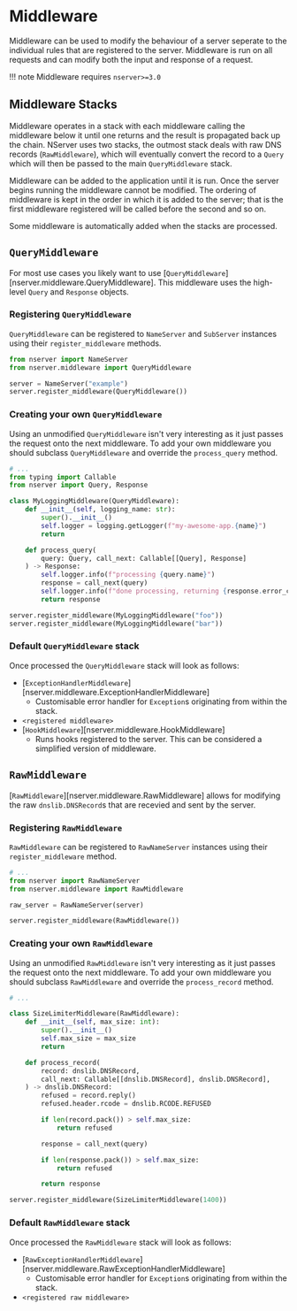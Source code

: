 # Middleware

Middleware can be used to modify the behaviour of a server seperate to the individual rules that are registered to the server. Middleware is run on all requests and can modify both the input and response of a request.

!!! note
    Middleware requires `nserver>=3.0`

## Middleware Stacks

Middleware operates in a stack with each middleware calling the middleware below it until one returns and the result is propagated back up the chain. NServer uses two stacks, the outmost stack deals with raw DNS records (`RawMiddleware`), which will eventually convert the record to a `Query` which will then be passed to the main `QueryMiddleware` stack.

Middleware can be added to the application until it is run. Once the server begins running the middleware cannot be modified. The ordering of middleware is kept in the order in which it is added to the server; that is the first middleware registered will be called before the second and so on.

Some middleware is automatically added when the stacks are processed.

## `QueryMiddleware`

For most use cases you likely want to use [`QueryMiddleware`][nserver.middleware.QueryMiddleware]. This middleware uses the high-level `Query` and `Response` objects.

### Registering `QueryMiddleware`

`QueryMiddleware` can be registered to `NameServer` and `SubServer` instances using their `register_middleware` methods.

```python
from nserver import NameServer
from nserver.middleware import QueryMiddleware

server = NameServer("example")
server.register_middleware(QueryMiddleware())
```

### Creating your own `QueryMiddleware`

Using an unmodified `QueryMiddleware` isn't very interesting as it just passes the request onto the next middleware. To add your own middleware you should subclass `QueryMiddleware` and override the `process_query` method.

```python
# ...
from typing import Callable
from nserver import Query, Response

class MyLoggingMiddleware(QueryMiddleware):
    def __init__(self, logging_name: str):
        super().__init__()
        self.logger = logging.getLogger(f"my-awesome-app.{name}")
        return

    def process_query(
        query: Query, call_next: Callable[[Query], Response]
    ) -> Response:
        self.logger.info(f"processing {query.name}")
        response = call_next(query)
        self.logger.info(f"done processing, returning {response.error_code}")
        return response

server.register_middleware(MyLoggingMiddleware("foo"))
server.register_middleware(MyLoggingMiddleware("bar"))
```

### Default `QueryMiddleware` stack

Once processed the `QueryMiddleware` stack will look as follows:

- [`ExceptionHandlerMiddleware`][nserver.middleware.ExceptionHandlerMiddleware]
  - Customisable error handler for `Exception`s originating from within the stack.
- `<registered middleware>`
- [`HookMiddleware`][nserver.middleware.HookMiddleware]
  - Runs hooks registered to the server. This can be considered a simplified version of middleware.


## `RawMiddleware`

[`RawMiddleware`][nserver.middleware.RawMiddleware] allows for modifying the raw `dnslib.DNSRecord`s that are recevied and sent by the server.

### Registering `RawMiddleware`

`RawMiddleware` can be registered to `RawNameServer` instances using their `register_middleware` method.

```python
# ...
from nserver import RawNameServer
from nserver.middleware import RawMiddleware

raw_server = RawNameServer(server)

server.register_middleware(RawMiddleware())
```

### Creating your own `RawMiddleware`

Using an unmodified `RawMiddleware` isn't very interesting as it just passes the request onto the next middleware. To add your own middleware you should subclass `RawMiddleware` and override the `process_record` method.

```python
# ...

class SizeLimiterMiddleware(RawMiddleware):
    def __init__(self, max_size: int):
        super().__init__()
        self.max_size = max_size
        return

    def process_record(
        record: dnslib.DNSRecord,
        call_next: Callable[[dnslib.DNSRecord], dnslib.DNSRecord],
    ) -> dnslib.DNSRecord:
        refused = record.reply()
        refused.header.rcode = dnslib.RCODE.REFUSED

        if len(record.pack()) > self.max_size:
            return refused

        response = call_next(query)

        if len(response.pack()) > self.max_size:
            return refused

        return response

server.register_middleware(SizeLimiterMiddleware(1400))
```

### Default `RawMiddleware` stack

Once processed the `RawMiddleware` stack will look as follows:

- [`RawExceptionHandlerMiddleware`][nserver.middleware.RawExceptionHandlerMiddleware]
  - Customisable error handler for `Exception`s originating from within the stack.
- `<registered raw middleware>`

